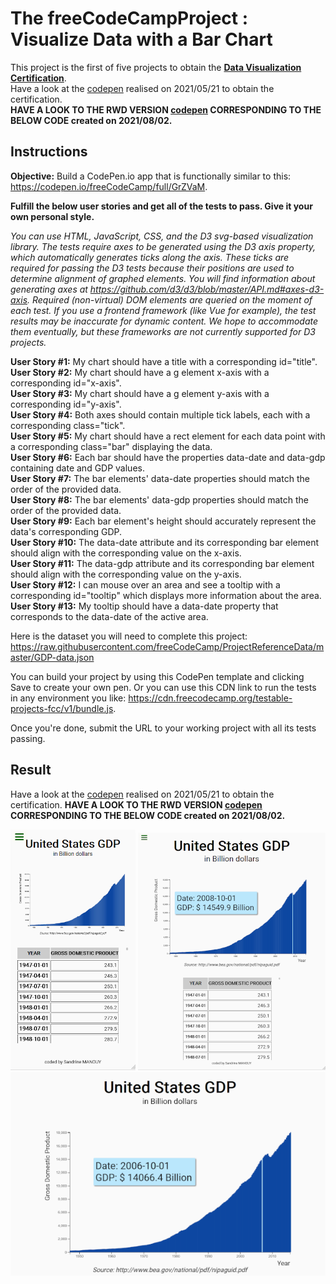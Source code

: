 # The freeCodeCampProject : Visualize Data with a Bar Chart
This project is the first of five projects to obtain the [**Data Visualization Certification**](https://www.freecodecamp.org/certification/fcc3ab085a4-3e2d-4160-a445-50914111cc0d/data-visualization).   
Have a look at the [codepen](https://codepen.io/s-manguy/full/gOmgdyj) realised on 2021/05/21 to obtain the certification.  
**HAVE A LOOK TO THE RWD VERSION [codepen](https://codepen.io/s-manguy/full/qBmKJBo) CORRESPONDING TO THE BELOW CODE created on 2021/08/02.**

## Instructions
**Objective:** Build a CodePen.io app that is functionally similar to this: https://codepen.io/freeCodeCamp/full/GrZVaM.

**Fulfill the below user stories and get all of the tests to pass. Give it your own personal style.**

*You can use HTML, JavaScript, CSS, and the D3 svg-based visualization library. The tests require axes to be generated using the D3 axis property, which automatically generates ticks along the axis. These ticks are required for passing the D3 tests because their positions are used to determine alignment of graphed elements. You will find information about generating axes at https://github.com/d3/d3/blob/master/API.md#axes-d3-axis. Required (non-virtual) DOM elements are queried on the moment of each test. If you use a frontend framework (like Vue for example), the test results may be inaccurate for dynamic content. We hope to accommodate them eventually, but these frameworks are not currently supported for D3 projects.*

**User Story #1:** My chart should have a title with a corresponding id="title".  
**User Story #2:** My chart should have a g element x-axis with a corresponding id="x-axis".  
**User Story #3:** My chart should have a g element y-axis with a corresponding id="y-axis".  
**User Story #4:** Both axes should contain multiple tick labels, each with a corresponding class="tick".  
**User Story #5:** My chart should have a rect element for each data point with a corresponding class="bar" displaying the data.  
**User Story #6:** Each bar should have the properties data-date and data-gdp containing date and GDP values.  
**User Story #7:** The bar elements' data-date properties should match the order of the provided data.  
**User Story #8:** The bar elements' data-gdp properties should match the order of the provided data.  
**User Story #9:** Each bar element's height should accurately represent the data's corresponding GDP.  
**User Story #10:** The data-date attribute and its corresponding bar element should align with the corresponding value on the x-axis.  
**User Story #11:** The data-gdp attribute and its corresponding bar element should align with the corresponding value on the y-axis.  
**User Story #12:** I can mouse over an area and see a tooltip with a corresponding id="tooltip" which displays more information about the area.  
**User Story #13:** My tooltip should have a data-date property that corresponds to the data-date of the active area.  

Here is the dataset you will need to complete this project: https://raw.githubusercontent.com/freeCodeCamp/ProjectReferenceData/master/GDP-data.json

You can build your project by using this CodePen template and clicking Save to create your own pen. Or you can use this CDN link to run the tests in any environment you like: https://cdn.freecodecamp.org/testable-projects-fcc/v1/bundle.js.

Once you're done, submit the URL to your working project with all its tests passing.

## Result
Have a look at the [codepen](https://codepen.io/s-manguy/full/gOmgdyj) realised on 2021/05/21 to obtain the certification. 
**HAVE A LOOK TO THE RWD VERSION [codepen](https://codepen.io/s-manguy/full/qBmKJBo) CORRESPONDING TO THE BELOW CODE created on 2021/08/02.**

![mobile screenshot](https://github.com/s-manguy/projects/blob/main/data-visualization/fcc-01-barchart-RWD/11%20barchart_mobile2_sandrinemanguy_red.png)
![ipad screenshot](https://github.com/s-manguy/projects/blob/main/data-visualization/fcc-01-barchart-RWD/11%20barchart_ipad_sandrinemanguy_red.png)
![desktop screenshot](https://github.com/s-manguy/projects/blob/main/data-visualization/fcc-01-barchart-RWD/11%20barchart_desktop_sandrinemanguy_red.png
)
